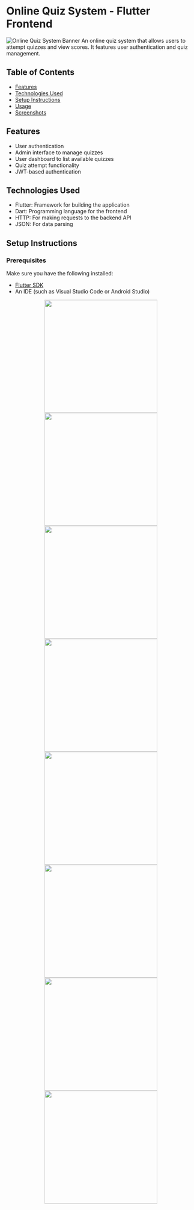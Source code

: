 # Online Quiz System - Flutter Frontend

![Online Quiz System Banner](https://example.com/your-image-link) An online quiz system that allows users to attempt quizzes and view scores. It features user authentication and quiz management.

## Table of Contents
- [Features](#features)
- [Technologies Used](#technologies-used)
- [Setup Instructions](#setup-instructions)
- [Usage](#usage)
- [Screenshots](#screenshots)

## Features
- User authentication 
- Admin interface to manage quizzes
- User dashboard to list available quizzes
- Quiz attempt functionality
- JWT-based authentication

## Technologies Used
- Flutter: Framework for building the application
- Dart: Programming language for the frontend
- HTTP: For making requests to the backend API
- JSON: For data parsing

## Setup Instructions

### Prerequisites
Make sure you have the following installed:
- [Flutter SDK](https://flutter.dev/docs/get-started/install)
- An IDE (such as Visual Studio Code or Android Studio)

<div align="center">
  <img src="https://github.com/user-attachments/assets/1851576a-1f0c-4221-a9ab-705576e10911" width="300"> 
</div>

<div align="center">
  <img src="https://github.com/user-attachments/assets/12fd2e5d-823e-430f-9ede-09473b681e72" width="300"> 
</div>
<div align="center">
    <img src="https://github.com/user-attachments/assets/529af495-3d81-4095-9492-0f4c2caf1d4f" width="300"> 

  <img src="https://github.com/user-attachments/assets/865b3b2e-7784-4262-99d8-ae377aad669f" width="300"> 
</div>



<div align="center">
  <img src="https://github.com/user-attachments/assets/5739fb63-5082-4647-8652-d043cbeb8768" width="300"> 
    <img src="https://github.com/user-attachments/assets/eb55e33e-6bb0-4223-bf2e-4292e08a1366" width="300"> 

</div>



<div align="center">
  <img src="https://github.com/user-attachments/assets/265c5a76-654d-4954-b247-90a628230ed9" width="300"> 
        <img src="https://github.com/user-attachments/assets/50a23841-5a86-4eb6-8bd1-87c814c0de8f" width="300"> 
</div>
